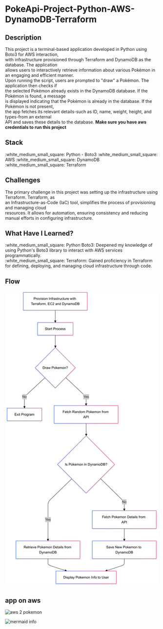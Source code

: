 # PokeApi-Project-Python-AWS-DynamoDB-Terraform

<h2>Description</h2>

<p>
This project is a terminal-based application developed in Python using Boto3 for AWS interaction,</br> with infrastructure provisioned through Terraform and DynamoDB as the database. The application</br> allows users to interactively retrieve information about various Pokémon in an engaging and efficient manner.
</br>
Upon running the script, users are prompted to "draw" a Pokémon. The application then checks if</br> the selected Pokémon already exists in the DynamoDB database. If the Pokémon is found, a message</br> is displayed indicating that the Pokémon is already in the database. If the Pokémon is not present,</br> the app fetches its relevant details-such as ID, name, weight, height, and types-from an external</br> API and saves these details to the database.
<b> Make sure you have aws credentials to run this project </b>

</p>

 <h2> Stack</h2>
:white_medium_small_square: Python - Boto3
:white_medium_small_square: AWS
:white_medium_small_square: DynamoDB
:white_medium_small_square: Terraform
</br>

<h2>Challenges</h2>
<p>
The primary challenge in this project was setting up the infrastructure using Terraform. Terraform, as</br> an Infrastructure-as-Code (IaC) tool, simplifies the process of provisioning and managing cloud</br> resources. It allows for automation, ensuring consistency and reducing manual efforts in configuring infrastructure.
</p>

<h2> What Have I Learned? </h2>
:white_medium_small_square: Python Boto3: Deepened my knowledge of using Python's Boto3 library to interact with AWS services programmatically.
</br>
:white_medium_small_square: Terraform: Gained proficiency in Terraform for defining, deploying, and managing cloud infrastructure through code.

<h2>Flow</h2>
<!-- <img width="700" alt="‏‏app-flow" src="https://github.com/vov62/PokeApi-Project-Python-AWS-DynamoaDB-Terraform/blob/main/assets/mermaid-diagram-2024-11-05-173038.png?raw=true"> -->
<img width="700" alt="‏‏app-flow" src="https://github.com/vov62/PokeApi-Project-Python-AWS-DynamoaDB-Terraform/blob/main/assets/mermaid info.png?raw=true">



<h2>app on aws</h2>
<img width="800" alt="aws 2 pokemon" src="https://github.com/user-attachments/assets/9441a126-1718-4005-9ebb-ec0a792dd54a">

![mermaid info](https://github.com/user-attachments/assets/ecd5ca10-f6e4-42a9-bcfb-b4a18f49155b)
